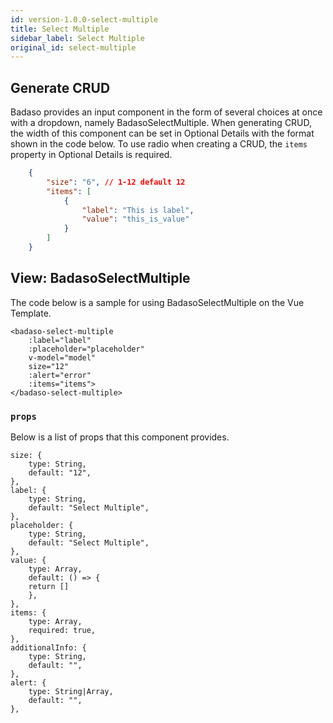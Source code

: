 ```yaml
---
id: version-1.0.0-select-multiple
title: Select Multiple
sidebar_label: Select Multiple
original_id: select-multiple
---
```


## Generate CRUD

Badaso provides an input component in the form of several choices at once with a dropdown, namely BadasoSelectMultiple. When generating CRUD, the width of this component can be set in Optional Details with the format shown in the code below. To use radio when creating a CRUD, the `items` property in Optional Details is required.

<!--DOCUSAURUS_CODE_TABS-->
<!--JSON-->
```json
    {
        "size": "6", // 1-12 default 12
        "items": [
            {
                "label": "This is label",
                "value": "this_is_value"
            }
        ]
    }
```
<!--END_DOCUSAURUS_CODE_TABS-->

## View: BadasoSelectMultiple

The code below is a sample for using BadasoSelectMultiple on the Vue Template.

<!--DOCUSAURUS_CODE_TABS-->
<!--Vue-->
```vue
<badaso-select-multiple
    :label="label"
    :placeholder="placeholder"
    v-model="model"
    size="12"
    :alert="error"
    :items="items">
</badaso-select-multiple>
```
<!--END_DOCUSAURUS_CODE_TABS-->

### ```props```

Below is a list of props that this component provides.

```
size: {
    type: String,
    default: "12",
},
label: {
    type: String,
    default: "Select Multiple",
},
placeholder: {
    type: String,
    default: "Select Multiple",
},
value: {
    type: Array,
    default: () => {
    return []
    },
},
items: {
    type: Array,
    required: true,
},
additionalInfo: {
    type: String,
    default: "",
},
alert: {
    type: String|Array,
    default: "",
},
```